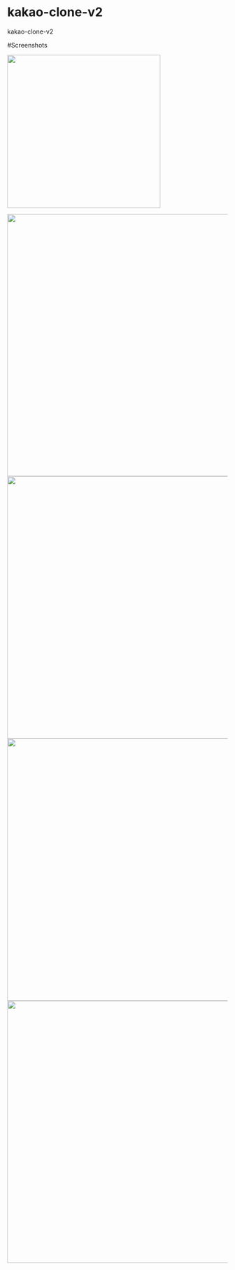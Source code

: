 # kakao-clone-v2

kakao-clone-v2

#Screenshots

<img src="https://user-images.githubusercontent.com/59558363/83370511-9f6b9200-a3fa-11ea-9508-ef127860e208.png" whith="200" height="350"></img>

<img src="https://user-images.githubusercontent.com/59558363/83370559-c0cc7e00-a3fa-11ea-95ac-bef52c12793a.png" whith="250" height="600">

<img src="https://user-images.githubusercontent.com/59558363/83370596-d9d52f00-a3fa-11ea-92fc-e3a8e228ce45.png" whith="250" height="600">

<img src="https://user-images.githubusercontent.com/59558363/83370615-e78ab480-a3fa-11ea-8683-8edbd1041bc5.png" whith="250" height="600">

<img src="https://user-images.githubusercontent.com/59558363/83370647-fbceb180-a3fa-11ea-8f46-cf7ca7f786e5.png" whith="250" height="600">
